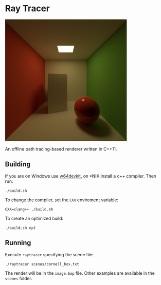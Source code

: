 # Ray Tracer

![Cornell Box rendering](cornell_box.bmp)

An offline path tracing-based renderer written in C++11.

## Building

If you are on Windows use [w64devkit](https://github.com/skeeto/w64devkit), on \*NIX install a c++ compiler.
Then run:

    ./build.sh

To change the compiler, set the `CXX` enviroment variable:

    CXX=clang++ ./build.sh

To create an optimized build:

    ./build.sh opt

## Running

Execute `raytracer` specifying the scene file:

    ./raytracer scenes/cornell_box.txt

The render will be in the `image.bmp` file. Other examples are available in the `scenes` folder.
